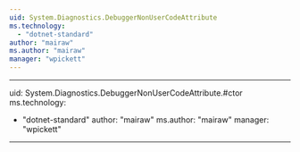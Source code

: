 ```yaml
---
uid: System.Diagnostics.DebuggerNonUserCodeAttribute
ms.technology: 
  - "dotnet-standard"
author: "mairaw"
ms.author: "mairaw"
manager: "wpickett"
---
```


---
uid: System.Diagnostics.DebuggerNonUserCodeAttribute.#ctor
ms.technology: 
  - "dotnet-standard"
author: "mairaw"
ms.author: "mairaw"
manager: "wpickett"
---
